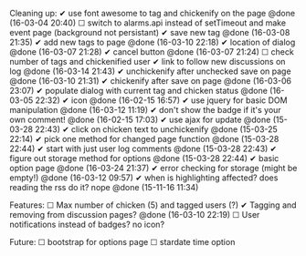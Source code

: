  Cleaning up:
 ✔ use font awesome to tag and chickenify on the page @done (16-03-04 20:40)
 ☐ switch to alarms.api instead of setTimeout and make event page (background not persistant)
 ✔ save new tag @done (16-03-08 21:35)
 ✔ add new tags to page @done (16-03-10 22:18)
 ✔ location of dialog @done (16-03-07 21:28)
 ✔ cancel button @done (16-03-07 21:24)
 ☐ check number of tags and chickenified user
 ✔ link to follow new discussions on log @done (16-03-14 21:43)
 ✔ unchickenify after unchecked save on page @done (16-03-10 21:31)
 ✔ chickenify after save on page @done (16-03-06 23:07)
 ✔ populate dialog with current tag and chicken status  @done (16-03-05 22:32)
 ✔ icon @done (16-02-15 16:57)
 ✔ use jquery for basic DOM manipulation @done (16-03-12 11:19)
 ✔ don't show the badge if it's your own comment! @done (16-02-15 17:03)
 ✔ use ajax for update @done (15-03-28 22:43)
 ✔ click on chicken text to unchickenify @done (15-03-25 22:14)
 ✔ pick one method for changed page function @done (15-03-28 22:44)
   ✔ start with just user log comments @done (15-03-28 22:43)
 ✔ figure out storage method for options @done (15-03-28 22:44)
 ✔ basic option page  @done (16-03-24 21:37)
 ✔ error checking for storage (might be empty!) @done (16-03-12 09:57)
 ✔ when is highlighting affected? does reading the rss do it?  nope @done (15-11-16 11:34)

Features:
 ☐ Max number of chicken (5) and tagged users (?)
 ✔ Tagging and removing from discussion pages? @done (16-03-10 22:19)
 ☐ User notifications instead of badges? no icon?

Future:
 ☐ bootstrap for options page
 ☐ stardate time option
 
